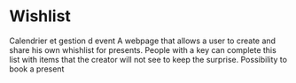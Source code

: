 # Wishlist
Calendrier et gestion d event
A webpage that allows a user to create and share his own whishlist for presents.
People with a key can complete this list with items that the creator will not see to keep the surprise.
Possibility to book a present
